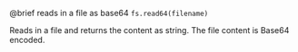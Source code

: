 

@brief reads in a file as base64
`fs.read64(filename)`

Reads in a file and returns the content as string. The file content is
Base64 encoded.

